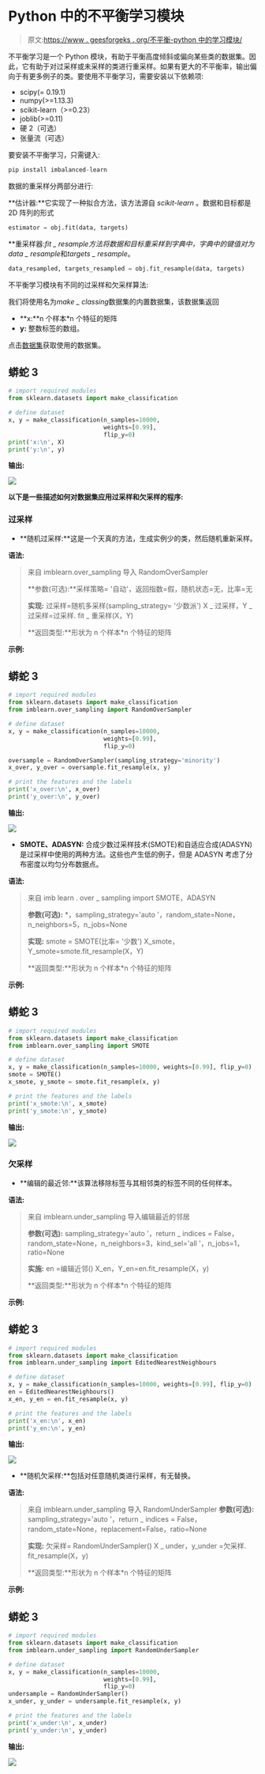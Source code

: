 # Python 中的不平衡学习模块

> 原文:[https://www . geesforgeks . org/不平衡-python 中的学习模块/](https://www.geeksforgeeks.org/imbalanced-learn-module-in-python/)

不平衡学习是一个 Python 模块，有助于平衡高度倾斜或偏向某些类的数据集。因此，它有助于对过采样或未采样的类进行重采样。如果有更大的不平衡率，输出偏向于有更多例子的类。要使用不平衡学习，需要安装以下依赖项:

*   scipy(= 0.19.1)
*   numpy(>=1.13.3)
*   scikit-learn（>=0.23）
*   joblib(>=0.11)
*   硬 2（可选）
*   张量流（可选）

要安装不平衡学习，只需键入:

```py
pip install imbalanced-learn
```

数据的重采样分两部分进行:

**估计器:**它实现了一种拟合方法，该方法源自 *scikit-learn* 。数据和目标都是 2D 阵列的形式

```py
estimator = obj.fit(data, targets)
```

**重采样器:***fit _ resample*方法将数据和目标重采样到字典中，字典中的键值对为*data _ resample*和*targets _ resample*。

```py
data_resampled, targets_resampled = obj.fit_resample(data, targets)
```

不平衡学习模块有不同的过采样和欠采样算法:

我们将使用名为*make _ classing*数据集的内置数据集，该数据集返回

*   **x:**n 个样本*n 个特征的矩阵
*   **y:** 整数标签的数组。

点击[数据集](https://scikit-learn.org/stable/modules/generated/sklearn.datasets.make_classification.html)获取使用的数据集。

## 蟒蛇 3

```py
# import required modules
from sklearn.datasets import make_classification

# define dataset
x, y = make_classification(n_samples=10000, 
                           weights=[0.99], 
                           flip_y=0)
print('x:\n', X)
print('y:\n', y)
```

**输出:**

![](img/6625bd8f5cba4b6cb9f440f62dafd243.png)

**以下是一些描述如何对数据集应用过采样和欠采样的程序:**

### **过采样**

*   **随机过采样:**这是一个天真的方法，生成实例少的类，然后随机重新采样。

**语法:**

> 来自 imblearn.over_sampling 导入 RandomOverSampler
> 
> **参数(可选):**采样策略= '自动'，返回指数=假，随机状态=无，比率=无
> 
> **实现:**
> 过采样=随机多采样(sampling_strategy= '少数派')
> X _ 过采样，Y _ 过采样=过采样. fit _ 重采样(X，Y)
> 
> **返回类型:**形状为 n 个样本*n 个特征的矩阵

**示例:**

## 蟒蛇 3

```py
# import required modules
from sklearn.datasets import make_classification
from imblearn.over_sampling import RandomOverSampler

# define dataset
x, y = make_classification(n_samples=10000, 
                           weights=[0.99], 
                           flip_y=0)

oversample = RandomOverSampler(sampling_strategy='minority')
x_over, y_over = oversample.fit_resample(x, y)

# print the features and the labels
print('x_over:\n', x_over)
print('y_over:\n', y_over)
```

**输出:**

![](img/3387e5e3603f0a6d83733fea70dc8689.png)

*   **SMOTE、ADASYN:** 合成少数过采样技术(SMOTE)和自适应合成(ADASYN)是过采样中使用的两种方法。这些也产生低的例子，但是 ADASYN 考虑了分布密度以均匀分布数据点。

**语法:**

> 来自 imb learn . over _ sampling import SMOTE，ADASYN
> 
> **参数(可选):** *，sampling_strategy='auto '，random_state=None，n_neighbors=5，n_jobs=None
> 
> **实现:**
> smote = SMOTE(比率= '少数')
> X_smote，Y_smote=smote.fit_resample(X，Y)
> 
> **返回类型:**形状为 n 个样本*n 个特征的矩阵

**示例:**

## 蟒蛇 3

```py
# import required modules
from sklearn.datasets import make_classification
from imblearn.over_sampling import SMOTE

# define dataset
x, y = make_classification(n_samples=10000, weights=[0.99], flip_y=0)
smote = SMOTE()
x_smote, y_smote = smote.fit_resample(x, y)

# print the features and the labels
print('x_smote:\n', x_smote)
print('y_smote:\n', y_smote)
```

**输出:**

![](img/25a6dbc780ca229b2974f196e482b210.png)

### **欠采样**

*   **编辑的最近邻:**该算法移除标签与其相邻类的标签不同的任何样本。

**语法:**

> 来自 imblearn.under_sampling 导入编辑最近的邻居
> 
> **参数(可选):** sampling_strategy='auto '，return _ indices = False，random_state=None，n_neighbors=3，kind_sel='all '，n_jobs=1，ratio=None
> 
> **实施:**
> en =编辑近邻()
> X_en，Y_en=en.fit_resample(X，y)
> 
> **返回类型:**形状为 n 个样本*n 个特征的矩阵

**示例:**

## 蟒蛇 3

```py
# import required modules
from sklearn.datasets import make_classification
from imblearn.under_sampling import EditedNearestNeighbours

# define dataset
x, y = make_classification(n_samples=10000, weights=[0.99], flip_y=0)
en = EditedNearestNeighbours()
x_en, y_en = en.fit_resample(x, y)

# print the features and the labels
print('x_en:\n', x_en)
print('y_en:\n', y_en)
```

**输出:**

![](img/6f4b9a317986cb54de6ef7f8a8e3640b.png)

*   **随机欠采样:**包括对任意随机类进行采样，有无替换。

**语法:**

> 来自 imblearn.under_sampling 导入 RandomUnderSampler
> **参数(可选):** sampling_strategy='auto '，return _ indices = False，random_state=None，replacement=False，ratio=None
> 
> **实现:**
> 欠采样= RandomUnderSampler()
> X _ under，y_under =欠采样. fit_resample(X，y)
> 
> **返回类型:**形状为 n 个样本*n 个特征的矩阵

**示例:**

## 蟒蛇 3

```py
# import required modules
from sklearn.datasets import make_classification
from imblearn.under_sampling import RandomUnderSampler

# define dataset
x, y = make_classification(n_samples=10000, 
                           weights=[0.99], 
                           flip_y=0)
undersample = RandomUnderSampler()
x_under, y_under = undersample.fit_resample(x, y)

# print the features and the labels
print('x_under:\n', x_under)
print('y_under:\n', y_under)
```

**输出:**

![](img/8917a64cd79ed7c0665f616a3abada3c.png)